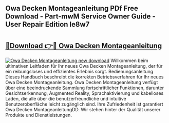 ## Owa Decken Montageanleitung PDf Free Download - Part-mwM Service Owner Guide - User Repair Edition le8w7

# <h2><a href="http://df6dbg.blite.top/?on=Owa+Decken+Montageanleitung">🔗Download 👉🔴 Owa Decken Montageanleitung</a></h2>

[![Owa Decken Montageanleitung new download](https://i.imgur.com/lujVjoI.png)](http://df6dbg.blite.top/?on=Owa+Decken+Montageanleitung)
Willkommen beim ultimativen Leitfaden für Ihr neues Owa Decken Montageanleitung, der für ein reibungsloses und effizientes Erlebnis sorgt. Bedienungsanleitung Dieses Handbuch beschreibt die korrekten Betriebsverfahren für Ihr neues Owa Decken Montageanleitung. Owa Decken Montageanleitung verfügt über eine beeindruckende Sammlung fortschrittlicher Funktionen, darunter Gesichtserkennung, Augmented Reality, Sprachaktivierung und kabelloses Laden, die alle über die benutzerfreundliche und intuitive Benutzeroberfläche leicht zugänglich sind. Ihre Zufriedenheit ist garantiert Owa Decken MontageanleitungDD. Wir stehen hinter der Qualität unserer Produkte und Dienstleistungen.

